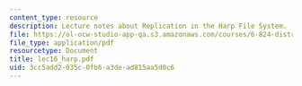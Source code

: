 ```yaml
---
content_type: resource
description: Lecture notes about Replication in the Harp File System.
file: https://ol-ocw-studio-app-qa.s3.amazonaws.com/courses/6-824-distributed-computer-systems-engineering-spring-2006/3cc5add2035c0fb6a3dead815aa5d0c6_lec16_harp.pdf
file_type: application/pdf
resourcetype: Document
title: lec16_harp.pdf
uid: 3cc5add2-035c-0fb6-a3de-ad815aa5d0c6
---
```

